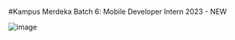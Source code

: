 #Kampus Merdeka Batch 6: Mobile Developer Intern 2023 - NEW

![image](https://github.com/firdausmuh/SuitmediaApp/assets/106572161/81eeeae5-4596-4992-a7ad-719fb3319e0a)

